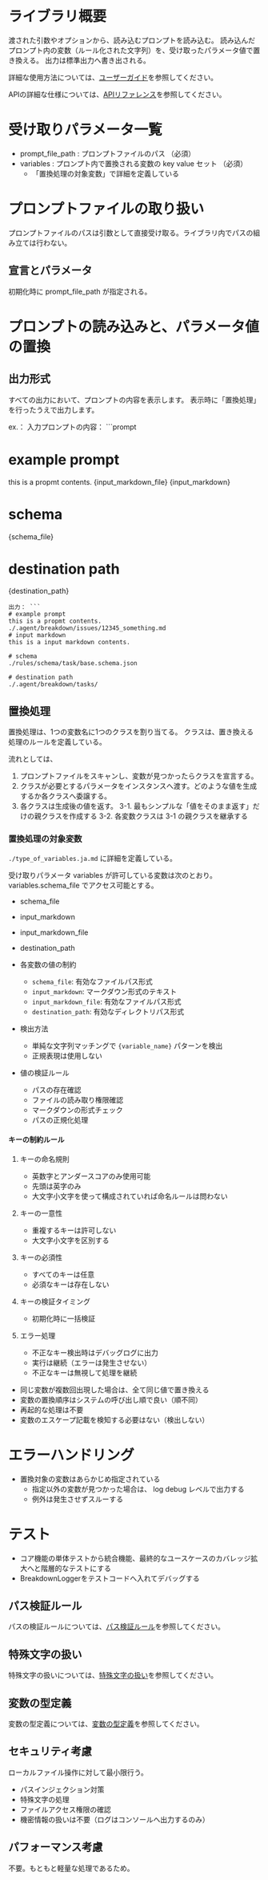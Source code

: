 # ライブラリ概要

渡された引数やオプションから、読み込むプロンプトを読み込む。
読み込んだプロンプト内の変数（ルール化された文字列）を、受け取ったパラメータ値で置き換える。
出力は標準出力へ書き出される。

詳細な使用方法については、[ユーザーガイド](./user_guide.md)を参照してください。

APIの詳細な仕様については、[APIリファレンス](./api_reference.md)を参照してください。

# 受け取りパラメータ一覧

- prompt_file_path : プロンプトファイルのパス （必須）
- variables : プロンプト内で置換される変数の key value セット （必須）
  - 「置換処理の対象変数」で詳細を定義している

# プロンプトファイルの取り扱い

プロンプトファイルのパスは引数として直接受け取る。ライブラリ内でパスの組み立ては行わない。

## 宣言とパラメータ

初期化時に prompt_file_path が指定される。

# プロンプトの読み込みと、パラメータ値の置換

## 出力形式

すべての出力において、プロンプトの内容を表示します。 表示時に「置換処理」を行ったうえで出力します。

ex.： 入力プロンプトの内容： ```prompt

# example prompt

this is a propmt contents. {input_markdown_file} {input_markdown}

# schema

{schema_file}

# destination path

{destination_path}

````
出力： ```
# example prompt 
this is a propmt contents.
./.agent/breakdown/issues/12345_something.md
# input markdown
this is a input markdown contents.

# schema
./rules/schema/task/base.schema.json

# destination path
./.agent/breakdown/tasks/
````

## 置換処理

置換処理は、1つの変数名に1つのクラスを割り当てる。 クラスは、置き換える処理のルールを定義している。

流れとしては、

1. プロンプトファイルをスキャンし、変数が見つかったらクラスを宣言する。
2. クラスが必要とするパラメータをインスタンスへ渡す。どのような値を生成するか各クラスへ委譲する。
3. 各クラスは生成後の値を返す。 3-1. 最もシンプルな「値をそのまま返す」だけの親クラスを作成する 3-2.
   各変数クラスは 3-1 の親クラスを継承する

### 置換処理の対象変数

`./type_of_variables.ja.md` に詳細を定義している。

受け取りパラメータ variables が許可している変数は次のとおり。 variables.schema_file
でアクセス可能とする。

- schema_file
- input_markdown
- input_markdown_file
- destination_path

- 各変数の値の制約
  - `schema_file`: 有効なファイルパス形式
  - `input_markdown`: マークダウン形式のテキスト
  - `input_markdown_file`: 有効なファイルパス形式
  - `destination_path`: 有効なディレクトリパス形式

- 検出方法
  - 単純な文字列マッチングで `{variable_name}` パターンを検出
  - 正規表現は使用しない

- 値の検証ルール
  - パスの存在確認
  - ファイルの読み取り権限確認
  - マークダウンの形式チェック
  - パスの正規化処理

#### キーの制約ルール

1. キーの命名規則
   - 英数字とアンダースコアのみ使用可能
   - 先頭は英字のみ
   - 大文字小文字を使って構成されていれば命名ルールは問わない

2. キーの一意性
   - 重複するキーは許可しない
   - 大文字小文字を区別する

3. キーの必須性
   - すべてのキーは任意
   - 必須なキーは存在しない

4. キーの検証タイミング
   - 初期化時に一括検証

5. エラー処理
   - 不正なキー検出時はデバッグログに出力
   - 実行は継続（エラーは発生させない）
   - 不正なキーは無視して処理を継続

- 同じ変数が複数回出現した場合は、全て同じ値で置き換える
- 変数の置換順序はシステムの呼び出し順で良い（順不同）
- 再起的な処理は不要
- 変数のエスケープ記載を検知する必要はない（検出しない）

# エラーハンドリング

- 置換対象の変数はあらかじめ指定されている
  - 指定以外の変数が見つかった場合は、 log debug レベルで出力する
  - 例外は発生させずスルーする

# テスト

- コア機能の単体テストから統合機能、最終的なユースケースのカバレッジ拡大へと階層的なテストにする
- BreakdownLoggerをテストコードへ入れてデバッグする

## パス検証ルール

パスの検証ルールについては、[パス検証ルール](./path_validation.md)を参照してください。

## 特殊文字の扱い

特殊文字の扱いについては、[特殊文字の扱い](./priority.ja.md)を参照してください。

## 変数の型定義

変数の型定義については、[変数の型定義](./type_of_variables.ja.md)を参照してください。

## セキュリティ考慮

ローカルファイル操作に対して最小限行う。

- パスインジェクション対策
- 特殊文字の処理
- ファイルアクセス権限の確認
- 機密情報の扱いは不要（ログはコンソールへ出力するのみ）

## パフォーマンス考慮

不要。もともと軽量な処理であるため。
